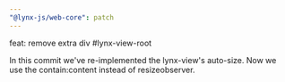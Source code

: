 ```yaml
---
"@lynx-js/web-core": patch
---
```


feat: remove extra div #lynx-view-root

In this commit we've re-implemented the lynx-view's auto-size. Now we use the contain:content instead of resizeobserver.
